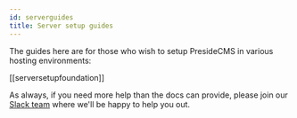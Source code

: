 ```yaml
---
id: serverguides
title: Server setup guides
---
```


The guides here are for those who wish to setup PresideCMS in various hosting environments:

[[serversetupfoundation]]

As always, if you need more help than the docs can provide, please join our [Slack team](https://presidecms-slack.herokuapp.com) where we'll be happy to help you out.

<script async defer src="https://presidecms-slack.herokuapp.com/slackin.js?large"></script>